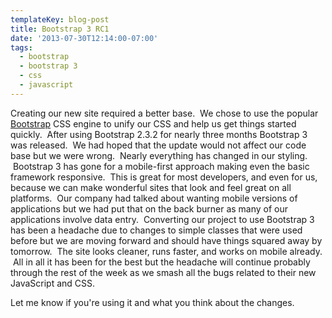 ```yaml
---
templateKey: blog-post
title: Bootstrap 3 RC1
date: '2013-07-30T12:14:00-07:00'
tags:
  - bootstrap
  - bootstrap 3
  - css
  - javascript
---
```

Creating our new site required a better base.  We chose to use the popular <a title="Bootstrap" href="http://getbootstrap.com/" target="_blank">Bootstrap</a> CSS engine to unify our CSS and help us get things started quickly.  After using Bootstrap 2.3.2 for nearly three months Bootstrap 3 was released.  We had hoped that the update would not affect our code base but we were wrong.  Nearly everything has changed in our styling.  Bootstrap 3 has gone for a mobile-first approach making even the basic framework responsive.  This is great for most developers, and even for us, because we can make wonderful sites that look and feel great on all platforms.  Our company had talked about wanting mobile versions of applications but we had put that on the back burner as many of our applications involve data entry.  Converting our project to use Bootstrap 3 has been a headache due to changes to simple classes that were used before but we are moving forward and should have things squared away by tomorrow.  The site looks cleaner, runs faster, and works on mobile already.  All in all it has been for the best but the headache will continue probably through the rest of the week as we smash all the bugs related to their new JavaScript and CSS.



Let me know if you're using it and what you think about the changes.
